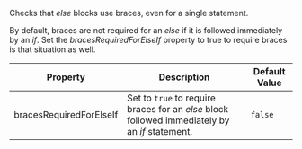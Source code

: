 
Checks that *else* blocks use braces, even for a single statement.

By default, braces are not required for an *else* if it is followed immediately by an *if*.
Set the *bracesRequiredForElseIf* property to true to require braces is that situation as well.

| Property                    | Description            | Default Value    |
|-----------------------------|------------------------|------------------|
| bracesRequiredForElseIf     | Set to `true` to require braces for an *else* block followed immediately by an *if* statement. |  `false` |


